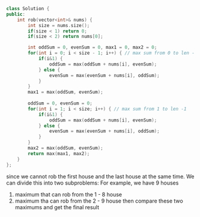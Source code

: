 ```cpp
class Solution {
public:
    int rob(vector<int>& nums) {
        int size = nums.size();
        if(size < 1) return 0;
        if(size < 2) return nums[0];

        int oddSum = 0, evenSum = 0, max1 = 0, max2 = 0;
        for(int i = 0; i < size - 1; i++) { // max sum from 0 to len - 2
            if(i&1) {
                oddSum = max(oddSum + nums[i], evenSum);
            } else {
                evenSum = max(evenSum + nums[i], oddSum);
            }
        }
        max1 = max(oddSum, evenSum);
        
        oddSum = 0, evenSum = 0;
        for(int i = 1; i < size; i++) { // max sum from 1 to len -1
            if(i&1) {
                oddSum = max(oddSum + nums[i], evenSum);
            } else {
                evenSum = max(evenSum + nums[i], oddSum);
            }
        }
        max2 = max(oddSum, evenSum);
        return max(max1, max2);
    }
};
```
since we cannot rob the first house and the last house at the same time.
We can divide this into two subproblems:
For example, we have 9 houses
1. maximum that can rob from the 1 - 8 house
2. maximum tha can rob from the 2 - 9 house
then compare these two maximums and get the final result


